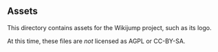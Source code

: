 ## Assets

This directory contains assets for the Wikijump project, such as its logo.

At this time, these files are _not_ licensed as AGPL or CC-BY-SA.
